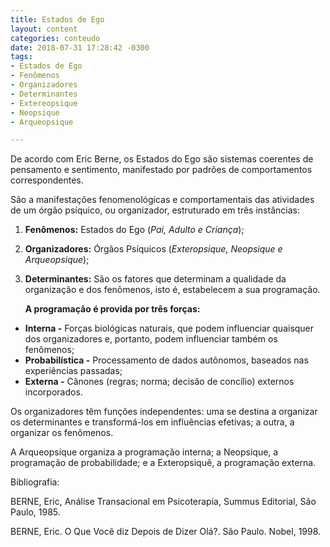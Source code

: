 ```yaml
---
title: Estados de Ego
layout: content
categories: conteudo
date: 2018-07-31 17:28:42 -0300
tags:
- Estados de Ego
- Fenômenos
- Organizadores
- Determinantes
- Extereopsique
- Neopsique
- Arqueopsique

---
```

De acordo com Eric Berne, os Estados do Ego são sistemas coerentes de pensamento e sentimento, manifestado por padrões de comportamentos correspondentes. 

São a manifestações fenomenológicas e comportamentais das atividades de um órgão psíquico, ou organizador, estruturado em três instâncias:

1. **Fenômenos:** Estados do Ego (_Pai, Adulto e Criança_);
2. **Organizadores:** Órgãos Psíquicos (_Exteropsique, Neopsique e Arqueopsique_);
3. **Determinantes:** São os fatores que determinam a qualidade da organização e dos fenômenos, isto é, estabelecem a sua programação. 

   **A programação é provida por três forças:**

* **Interna -** Forças biológicas naturais, que podem influenciar quaisquer dos organizadores e, portanto, podem influenciar também os fenômenos;
* **Probabilística -** Processamento de dados autônomos, baseados nas experiências passadas;
* **Externa -** Cânones (regras; norma; decisão de concílio) externos incorporados.

Os organizadores têm funções independentes: uma se destina a organizar os determinantes e transformá-los em influências efetivas; a outra, a organizar os fenômenos. 

A Arqueopsique organiza a programação interna; a Neopsique, a programação de probabilidade; e a Exteropsiquê, a programação externa.

Bibliografia:

BERNE, Eric, Análise Transacional em Psicoterapia, Summus Editorial, São Paulo, 1985. 

BERNE, Eric. O Que Você diz Depois de Dizer Olá?. São Paulo. Nobel, 1998. 

 